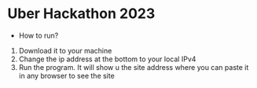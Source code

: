 # Uber Hackathon 2023

- How to run?
1. Download it to your machine
2. Change the ip address at the bottom to your local IPv4
3. Run the program. It will show u the site address where you can paste it in any browser to see the site
